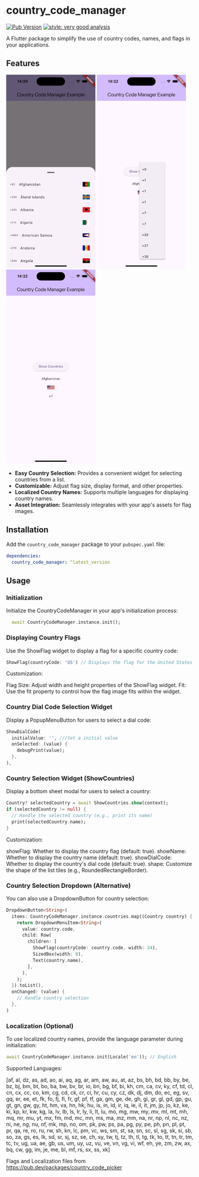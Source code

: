 # country_code_manager

[![Pub Version](https://img.shields.io/pub/v/country_code_manager.svg?style=flat-square)](https://pub.dev/packages/country_code_manager_manager)
[![style: very good analysis](https://img.shields.io/badge/style-very_good_analysis-B22C89.svg)](https://pub.dev/packages/very_good_analysis)

A Flutter package to simplify the use of country codes, names, and flags in your applications.

## Features


<img src="https://raw.githubusercontent.com/mrjake34/country_code_manager/main/screenshots/ss1.png" width="240"/>
<img src="https://raw.githubusercontent.com/mrjake34/country_code_manager/main/screenshots/ss2.png" width="240"/>
<img src="https://raw.githubusercontent.com/mrjake34/country_code_manager/main/screenshots/ss3.png" width="240"/>

* **Easy Country Selection:** Provides a convenient widget for selecting countries from a list.
* **Customizable:** Adjust flag size, display format, and other properties.
* **Localized Country Names:** Supports multiple languages for displaying country names.
* **Asset Integration:** Seamlessly integrates with your app's assets for flag images.

## Installation

Add the `country_code_manager` package to your `pubspec.yaml` file:

```yaml
dependencies:
  country_code_manager: ^latest_version
```

## Usage

### Initialization

Initialize the CountryCodeManager in your app's initialization process:

```dart
  await CountryCodeManager.instance.init();
```

### Displaying Country Flags

Use the ShowFlag widget to display a flag for a specific country code:

```dart
ShowFlag(countryCode: 'US') // Displays the flag for the United States
```

Customization:

Flag Size: Adjust width and height properties of the ShowFlag widget.
Fit: Use the fit property to control how the flag image fits within the widget.

### Country Dial Code Selection Widget

Display a PopupMenuButton for users to select a dial code:

```dart
ShowDialCode(
  initialValue: '', ///Set a initial value
  onSelected: (value) {
    debugPrint(value);
  },
),
```

### Country Selection Widget (ShowCountries)

Display a bottom sheet modal for users to select a country:

```dart
Country? selectedCountry = await ShowCountries.show(context);
if (selectedCountry != null) {
  // Handle the selected country (e.g., print its name)
  print(selectedCountry.name);
}
```

Customization:

showFlag: Whether to display the country flag (default: true).
showName: Whether to display the country name (default: true).
showDialCode: Whether to display the country's dial code (default: true).
shape: Customize the shape of the list tiles (e.g., RoundedRectangleBorder).

### Country Selection Dropdown (Alternative)

You can also use a DropdownButton for country selection:

```dart
DropdownButton<String>(
  items: CountryCodeManager.instance.countries.map((Country country) {
    return DropdownMenuItem<String>(
      value: country.code,
      child: Row(
        children: [
          ShowFlag(countryCode: country.code, width: 24),
          SizedBox(width: 8),
          Text(country.name),
        ],
      ),
    );
  }).toList(),
  onChanged: (value) {
    // Handle country selection
  },
)
```



### Localization (Optional)

To use localized country names, provide the language parameter during initialization:

```dart
await CountryCodeManager.instance.init(Locale('en')); // English
```

Supported Languages:

[af, al, dz, as, ad, ao, ai, aq, ag, ar, am, aw, au, at, az, bs, bh, bd, bb, by, be, bz, bj, bm, bt, bo, ba, bw, bv, br, io, bn, bg, bf, bi, kh, cm, ca, cv, ky, cf, td, cl, cn, cx, cc, co, km, cg, cd, ck, cr, ci, hr, cu, cy, cz, dk, dj, dm, do, ec, eg, sv, gq, er, ee, et, fk, fo, fj, fi, fr, gf, pf, tf, ga, gm, ge, de, gh, gi, gr, gl, gd, gp, gu, gt, gn, gw, gy, ht, hm, va, hn, hk, hu, is, in, id, ir, iq, ie, il, it, jm, jp, jo, kz, ke, ki, kp, kr, kw, kg, la, lv, lb, ls, lr, ly, li, lt, lu, mo, mg, mw, my, mv, ml, mt, mh, mq, mr, mu, yt, mx, fm, md, mc, mn, ms, ma, mz, mm, na, nr, np, nl, nc, nz, ni, ne, ng, nu, nf, mk, mp, no, om, pk, pw, ps, pa, pg, py, pe, ph, pn, pl, pt, pr, qa, re, ro, ru, rw, sh, kn, lc, pm, vc, ws, sm, st, sa, sn, sc, sl, sg, sk, si, sb, so, za, gs, es, lk, sd, sr, sj, sz, se, ch, sy, tw, tj, tz, th, tl, tg, tk, to, tt, tn, tr, tm, tc, tv, ug, ua, ae, gb, us, um, uy, uz, vu, ve, vn, vg, vi, wf, eh, ye, zm, zw, ax, bq, cw, gg, im, je, me, bl, mf, rs, sx, ss, xk]


Flags and Localization files from https://pub.dev/packages/country_code_picker